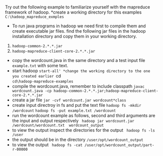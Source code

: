 Try out the following example to familiarize yourself with the mapreduce framework of hadoop.
*create a working directory for this examples
`C:\hadoop_mapreduce_exmples`
* To run java programs in hadoop we need first to compile them and create executable jar files. find the following jar files in the hadoop installation directory
and copy them in your working directory. 
1. `hadoop-common-2.*.*.jar`
2. `hadoop-mapreduce-client-core-2.*.*.jar`
* copy the wordcount.java in the same directory
and a test input file `example.txt` with some text.
* start hadoop
`start-all'
*change the working directory to the one you created earlier
`cd\
`cd\hadoop-mapreduce-examples`
* compile the wordcount.java, remember to include classpath
`javac wordcount.java -cp hadoop-common-2.*.*.jar;hadoop-mapreduce-client-core-2.*.*.jar`
* create a jar file
`jar -cvf wordcount.jar wordcount*class`
* create input directroy in fs and put the text file
`hadoop fs -mkdir /wordcount`
`hadoop fs -put example.txt /wordcount`
* run the wordcount example as follows, second and third arguments are the input and output respectively
` hadoop jar wordcount.jar /wordcount/wordcount.txt  wordcount_output`
* to view the output inspect the directories for the output
` hadoop fs -ls /user`
* the output should be in the  directory `/user/opt/wordcount_output`
* to view the output
` hadoop fs -cat /user/opt/wordcount_output/part-r-00000`
